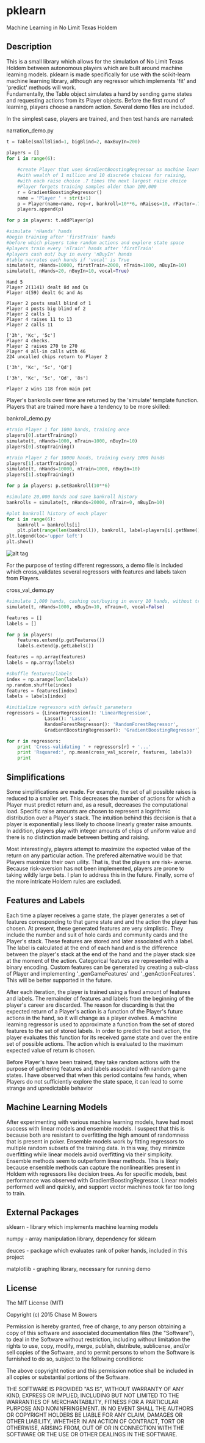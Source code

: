 pklearn
========

Machine Learning in No Limit Texas Holdem

## Description

This is a small library which allows for the simulation of No Limit Texas Holdem between autonomous players
which are built around machine learning models.  pklearn is made specifically for use with the scikit-learn
machine learning library, although any regressor which implements 'fit' and 'predict' methods will work.  
Fundamentally, the Table object simulates a hand by sending game states and requesting actions from its Player
 objects.  Before the first round of learning, players choose a random action.  Several demo files are included.

In the simplest case, players are trained, and then test hands are narrated:

narration_demo.py
```python
t = Table(smallBlind=1, bigBlind=2, maxBuyIn=200)

players = []
for i in range(6):
    
    #create Player that uses GradientBoostingRegressor as machine learning model
    #with wealth of 1 million and 10 discrete choices for raising,
    #with each raise choice .7 times the next largest raise choice
    #Player forgets training samples older than 100,000
    r = GradientBoostingRegressor()
    name = 'Player ' + str(i+1)
    p = Player(name=name, reg=r, bankroll=10**6, nRaises=10, rFactor=.7, memory=10**5)
    players.append(p)

for p in players: t.addPlayer(p)

#simulate 'nHands' hands
#begin training after 'firstTrain' hands
#before which players take random actions and explore state space
#players train every 'nTrain' hands after 'firstTrain'
#players cash out/ buy in every 'nBuyIn' hands
#table narrates each hands if 'vocal' is True
simulate(t, nHands=10000, firstTrain=2000, nTrain=1000, nBuyIn=10)
simulate(t, nHands=20, nBuyIn=10, vocal=True)
```

    Hand 5
    Player 2(1141) dealt 8d and Qs
    Player 4(59) dealt 6c and As

    Player 2 posts small blind of 1
    Player 4 posts big blind of 2
    Player 2 calls 1
    Player 4 raises 11 to 13
    Player 2 calls 11

    ['3h', 'Kc', '5c']
    Player 4 checks.
    Player 2 raises 270 to 270
    Player 4 all-in calls with 46
    224 uncalled chips return to Player 2

    ['3h', 'Kc', '5c', 'Qd']

    ['3h', 'Kc', '5c', 'Qd', '8s']

    Player 2 wins 118 from main pot

Player's bankrolls over time are returned by the 'simulate' template function. Players that are trained more have
 a tendency to be more skilled:

bankroll_demo.py
```python
#train Player 1 for 1000 hands, training once
players[0].startTraining()
simulate(t, nHands=1000, nTrain=1000, nBuyIn=10)   
players[0].stopTraining()

#train Player 2 for 10000 hands, training every 1000 hands
players[1].startTraining()
simulate(t, nHands=10000, nTrain=1000, nBuyIn=10)   
players[1].stopTraining()

for p in players: p.setBankroll(10**6)

#simulate 20,000 hands and save bankroll history
bankrolls = simulate(t, nHands=20000, nTrain=0, nBuyIn=10)

#plot bankroll history of each player
for i in range(6):
    bankroll = bankrolls[i]
    plt.plot(range(len(bankroll)), bankroll, label=players[i].getName())
plt.legend(loc='upper left')
plt.show()
```

![alt tag](https://raw.githubusercontent.com/chasembowers/pklearn/master/bankroll.png)

For the purpose of testing different regressors, a demo file is included which cross_validates
several regressors with features and labels taken from Players.

cross_val_demo.py
```python
#simulate 1,000 hands, cashing out/buying in every 10 hands, without training or narrating
simulate(t, nHands=1000, nBuyIn=10, nTrain=0, vocal=False)

features = []
labels = []

for p in players:
    features.extend(p.getFeatures())
    labels.extend(p.getLabels())

features = np.array(features)
labels = np.array(labels)

#shuffle features/labels
index = np.arange(len(labels))
np.random.shuffle(index)
features = features[index]
labels = labels[index]

#initialize regressors with default parameters
regressors = {LinearRegression(): 'LinearRegression', 
              Lasso(): 'Lasso',
              RandomForestRegressor(): 'RandomForestRegressor',
              GradientBoostingRegressor(): 'GradientBoostingRegressor'}

for r in regressors:
    print 'Cross-validating ' + regressors[r] + '...'
    print 'Rsquared:', np.mean(cross_val_score(r, features, labels))
    print
```

## Simplifications

Some simplifications are made. For example, the set of all possible raises is reduced to a smaller set. This 
decreases the number of actions for which a Player must predict return and, as a result, decreases the computational
load. Specific raise amounts are chosen to represent a logrithmic distribution over a Player's stack.  The intuition behind
 this decision is that a player is exponentially less likely to choose linearly greater raise amounts. In addition, players
play with integer amounts of chips of uniform value and there is no distinction made between betting and raising.

Most interestingly, players attempt to maximize the expected value of the return on any particular action.
The prefered alternative would be that Players maximize their own uility. That is, that the players are risk-
averse.  Because risk-aversion has not been implemented, players are prone to taking wildly large bets.  I plan to
address this in the future.  Finally, some of the more intricate Holdem rules are excluded.

## Features and Labels

Each time a player receives a game state, the player generates a set of features corresponding to that game state 
and and the action the player has chosen. At present, these generated features are very simplistic.  They include
the number and suit of hole cards and community cards and the Player's stack. These features are stored and later associated
 with a label.  The label is calculated at the end of each hand and is the difference between the player's stack at the end 
 of the hand and the player stack size at the moment of the action.  Categorical features are represented with a binary encoding.
Custom features can be generated by creating a sub-class of Player and implementing '_genGameFeatures' and '_genActionFeatures'.
This will be better supported in the future.

After each iteration, the player is trained using a fixed amount of features and labels.  The remainder of features and
labels from the beginning of the player's career are discarded. The reason for discarding is that the expected return of a
Player's action  is a function of the Player's future actions in the hand, so it will change as a player evolves.  A machine
 learning regressor is used to approximate a function from the set of stored features to the set of stored labels. In order to
 predict the best action, the player evaluates this function for its received game state and over the entire set of possible actions.
 The action which is evaluated to the maximum expected value of return is chosen.

Before Player's have been trained, they take random actions with the purpose of gathering features and labels associated with random
game states.  I have observed that when this period contains few hands, when Players do not sufficiently explore the state space,
it can lead to some strange and upredictable behavior

## Machine Learning Models

After experimenting with various machine learning models, have had most success with linear models and ensemble models.
I suspect that this is because both are resistant to overfitting the high amount of randomness that is present in poker.
 Ensemble models work by fitting regressors to multiple random subsets of the training data.  In this way, they minimize overfitting
while linear models avoid overfitting via their simplicity.  Ensemble methods seem to outperform linear methods.  This is likely
because ensemble methods can capture the nonlinearities present in Holdem with regressors like decision trees.  As for specific
models, best performance was observed with GradientBoostingRegressor.  Linear models performed well and quickly, and support vector
machines took far too long to train.

## External Packages

sklearn - library which implements machine learning models

numpy - array manipulation library, dependency for sklearn

deuces - package which evaluates rank of poker hands, included in this project

matplotlib - graphing library, necessary for running demo

## License

The MIT License (MIT)

Copyright (c) 2015 Chase M Bowers

Permission is hereby granted, free of charge, to any person obtaining a copy
of this software and associated documentation files (the "Software"), to deal
in the Software without restriction, including without limitation the rights
to use, copy, modify, merge, publish, distribute, sublicense, and/or sell
copies of the Software, and to permit persons to whom the Software is
furnished to do so, subject to the following conditions:

The above copyright notice and this permission notice shall be included in all
copies or substantial portions of the Software.

THE SOFTWARE IS PROVIDED "AS IS", WITHOUT WARRANTY OF ANY KIND, EXPRESS OR
IMPLIED, INCLUDING BUT NOT LIMITED TO THE WARRANTIES OF MERCHANTABILITY,
FITNESS FOR A PARTICULAR PURPOSE AND NONINFRINGEMENT. IN NO EVENT SHALL THE
AUTHORS OR COPYRIGHT HOLDERS BE LIABLE FOR ANY CLAIM, DAMAGES OR OTHER
LIABILITY, WHETHER IN AN ACTION OF CONTRACT, TORT OR OTHERWISE, ARISING FROM,
OUT OF OR IN CONNECTION WITH THE SOFTWARE OR THE USE OR OTHER DEALINGS IN THE
SOFTWARE.
